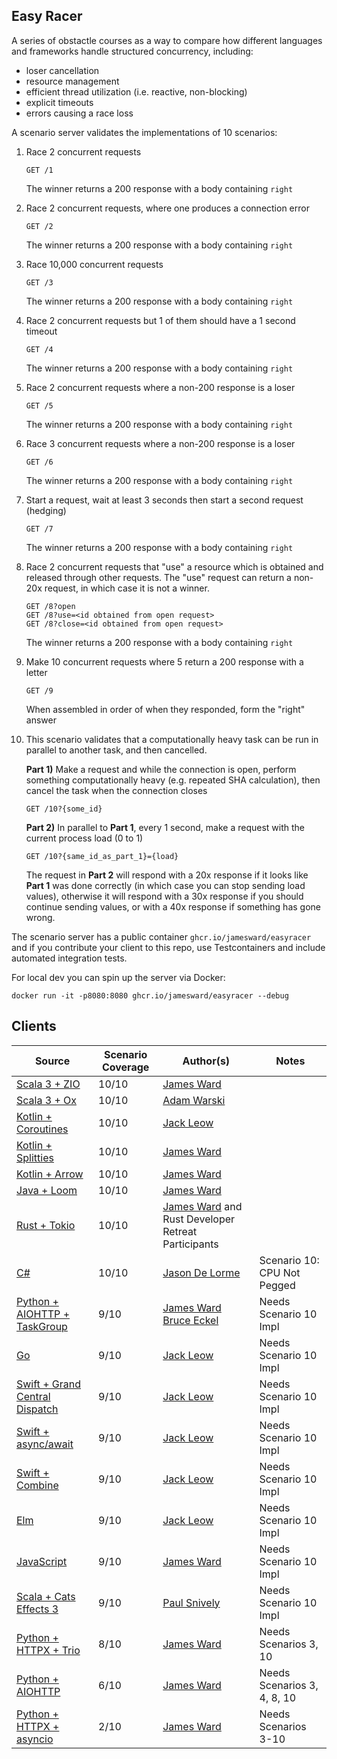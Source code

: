 Easy Racer
----------

A series of obstactle courses as a way to compare how different languages and frameworks handle structured concurrency, including:
 - loser cancellation
 - resource management
 - efficient thread utilization (i.e. reactive, non-blocking)
 - explicit timeouts
 - errors causing a race loss

A scenario server validates the implementations of 10 scenarios:

1. Race 2 concurrent requests
    ```
    GET /1
    ```
    The winner returns a 200 response with a body containing `right`

2. Race 2 concurrent requests, where one produces a connection error
    ```
    GET /2
    ```
    The winner returns a 200 response with a body containing `right`

3. Race 10,000 concurrent requests
    ```
    GET /3
    ```
    The winner returns a 200 response with a body containing `right`

4. Race 2 concurrent requests but 1 of them should have a 1 second timeout
    ```
    GET /4
    ```
    The winner returns a 200 response with a body containing `right`

5. Race 2 concurrent requests where a non-200 response is a loser
    ```
    GET /5
    ```
    The winner returns a 200 response with a body containing `right`

6. Race 3 concurrent requests where a non-200 response is a loser
    ```
    GET /6
    ```
    The winner returns a 200 response with a body containing `right`

7. Start a request, wait at least 3 seconds then start a second request (hedging)
    ```
    GET /7
    ```
    The winner returns a 200 response with a body containing `right`

8. Race 2 concurrent requests that "use" a resource which is obtained and released through other requests. The "use" request can return a non-20x request, in which case it is not a winner.
    ```
    GET /8?open
    GET /8?use=<id obtained from open request>
    GET /8?close=<id obtained from open request>
    ```
    The winner returns a 200 response with a body containing `right`

9. Make 10 concurrent requests where 5 return a 200 response with a letter
    ```
    GET /9
    ```
    When assembled in order of when they responded, form the "right" answer

10. This scenario validates that a computationally heavy task can be run in parallel to another task, and then cancelled.

    **Part 1)** Make a request and while the connection is open, perform something computationally heavy (e.g. repeated SHA calculation), then cancel the task when the connection closes
    ```
    GET /10?{some_id}
    ```
    
    **Part 2)** In parallel to **Part 1**, every 1 second, make a request with the current process load (0 to 1)
    ```
    GET /10?{same_id_as_part_1}={load}
    ```

    The request in **Part 2** will respond with a 20x response if it looks like **Part 1** was done correctly (in which case you can stop sending load values), otherwise it will respond with a 30x response if you should continue sending values, or with a 40x response if something has gone wrong.

The scenario server has a public container `ghcr.io/jamesward/easyracer` and if you contribute your client to this repo, use Testcontainers and include automated integration tests.

For local dev you can spin up the server via Docker:
```
docker run -it -p8080:8080 ghcr.io/jamesward/easyracer --debug
```

## Clients
| Source                                                   | Scenario Coverage | Author(s)                                                                               | Notes                       |
|----------------------------------------------------------|-------------------|-----------------------------------------------------------------------------------------|-----------------------------|
| [Scala 3 + ZIO](scala-zio)                               | 10/10             | [James Ward](https://github.com/jamesward)                                              |                             |
| [Scala 3 + Ox](scala-ox)                                 | 10/10             | [Adam Warski](https://github.com/adamw)                                                 |                             |
| [Kotlin + Coroutines](kotlin-coroutines)                 | 10/10             | [Jack Leow](https://github.com/jackgene)                                                |                             |
| [Kotlin + Splitties](kotlin-splitties)                   | 10/10             | [James Ward](https://github.com/jamesward)                                              |                             |
| [Kotlin + Arrow](kotlin-arrow)                           | 10/10             | [James Ward](https://github.com/jamesward)                                              |                             |
| [Java + Loom](java-loom)                                 | 10/10             | [James Ward](https://github.com/jamesward)                                              |                             |
| [Rust + Tokio](rust-tokio)                               | 10/10             | [James Ward](https://github.com/jamesward) and Rust Developer Retreat Participants      |                             |
| [C#](dotnet)                                             | 10/10             | [Jason De Lorme](https://github.com/delormej)                                           | Scenario 10: CPU Not Pegged |
| [Python + AIOHTTP + TaskGroup](python-aiohttp-taskgroup) | 9/10              | [James Ward](https://github.com/jamesward) [Bruce Eckel](https://github.com/BruceEckel) | Needs Scenario 10 Impl      |
| [Go](go-stdlib)                                          | 9/10              | [Jack Leow](https://github.com/jackgene)                                                | Needs Scenario 10 Impl      |
| [Swift + Grand Central Dispatch](swift-dispatch)         | 9/10              | [Jack Leow](https://github.com/jackgene)                                                | Needs Scenario 10 Impl      |
| [Swift + async/await](swift-async)                       | 9/10              | [Jack Leow](https://github.com/jackgene)                                                | Needs Scenario 10 Impl      |
| [Swift + Combine](swift-combine)                         | 9/10              | [Jack Leow](https://github.com/jackgene)                                                | Needs Scenario 10 Impl      |
| [Elm](elm-worker)                                        | 9/10              | [Jack Leow](https://github.com/jackgene)                                                | Needs Scenario 10 Impl      |
| [JavaScript](javascript-stdlib)                          | 9/10              | [James Ward](https://github.com/jamesward)                                              | Needs Scenario 10 Impl      |
| [Scala + Cats Effects 3](scala-ce3)                      | 9/10              | [Paul Snively](https://github.com/paul-snively)                                           | Needs Scenario 10 Impl      |
| [Python + HTTPX + Trio](python-httpx-trio)               | 8/10              | [James Ward](https://github.com/jamesward)                                              | Needs Scenarios 3, 10       |
| [Python + AIOHTTP](python-aiohttp)                       | 6/10              | [James Ward](https://github.com/jamesward)                                              | Needs Scenarios 3, 4, 8, 10 |
| [Python + HTTPX + asyncio](python-httpx-asyncio)         | 2/10              | [James Ward](https://github.com/jamesward)                                              | Needs Scenarios 3-10        |
